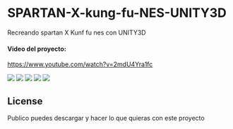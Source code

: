 
# SPARTAN-X-kung-fu-NES-UNITY3D

Recreando spartan X Kunf fu nes con UNITY3D

#### Video del proyecto:
https://www.youtube.com/watch?v=2mdU4Yra1fc

<a href='https://drive.google.com/file/d/1SD7VPuX7f9SRpWFiL97-6e3e9fU_Lci8/view?usp=drive_open&amp;usp=embed_facebook&source=ctrlq.org'><img src='https://lh3.googleusercontent.com/DLaFKm9OUnbcWGkFpCFzWsAQLkVa8BxWasEnoU7_ZWboX1BEL4PoRXDVRRE=w2400' /></a>
<a href='https://drive.google.com/file/d/1qHjq_Y0sVqdQi1M0V3TT-5LDpo0n6GIs/view?usp=drive_open&amp;usp=embed_facebook&source=ctrlq.org'><img src='https://lh5.googleusercontent.com/4s9qGAvkSiXAbESK_oTRY8mkMiHIwtVcqvC8KDlVudJnl-JxeaR2PbtsfwI=w2400' /></a>
<a href='https://drive.google.com/file/d/1_rxIndw6UEq47icjtiYOO-lO3GkjPre2/view?usp=drive_open&amp;usp=embed_facebook&source=ctrlq.org'><img src='https://lh4.googleusercontent.com/xnWXZOCfPkBS_SCjMq0er5j7HFPQx5VQma9dqpU5H5QDx9fzobGzpaJCPi8=w2400' /></a>
<a href='https://drive.google.com/file/d/1_nlGNxq-f1wQCQ8XtGxL6bZlU9XAS0ez/view?usp=drive_open&amp;usp=embed_facebook&source=ctrlq.org'><img src='https://lh3.googleusercontent.com/U4JzsZUEA6pV6p36XFJS9jPG5lSAW2Sfq1DsJlj6RPQSOaCZe4Z_IpuhCMk=w2400' /></a>
<a href='https://drive.google.com/file/d/1m0auTMAK5F_Jsj1MbXEmU-UPew51P50R/view?usp=drive_open&amp;usp=embed_facebook&source=ctrlq.org'><img src='https://lh4.googleusercontent.com/kBkGBya-lMGiLyeS9TqPW4IsMnZ7INiKEHcMQMchFL-nfwdwAXLFfvmlcMQ=w2400' /></a>

## License
Publico puedes descargar y hacer lo que quieras con este proyecto
